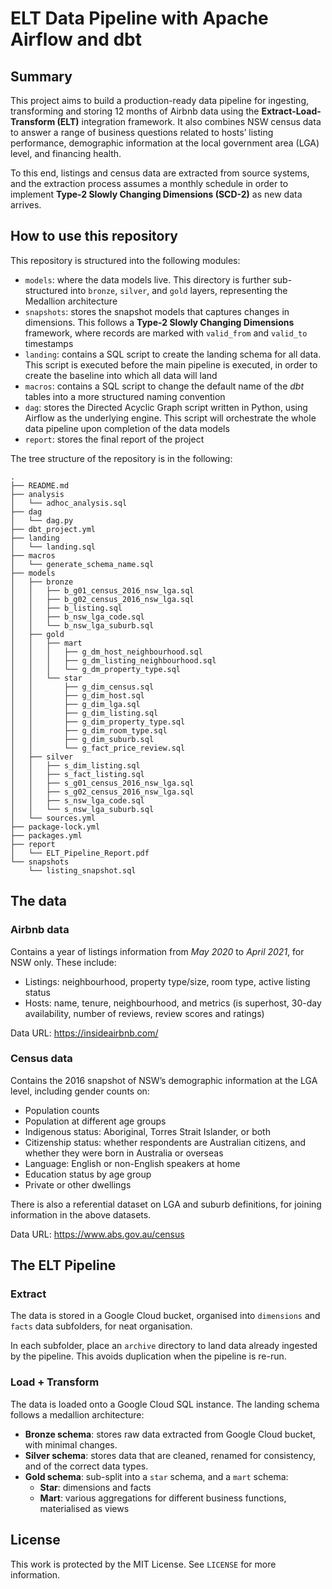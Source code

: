 # ELT Data Pipeline with Apache Airflow and dbt

## Summary

This project aims to build a production-ready data pipeline for ingesting, transforming and
storing 12 months of Airbnb data using the **Extract-Load-Transform (ELT)** integration
framework. It also combines NSW census data to answer a range of business questions
related to hosts’ listing performance, demographic information at the local government
area (LGA) level, and financing health.

To this end, listings and census data are extracted from source systems, and the extraction process assumes a monthly schedule in order to implement **Type-2 Slowly Changing Dimensions (SCD-2)** as new data arrives.

## How to use this repository

This repository is structured into the following modules:
- `models`: where the data models live. This directory is further sub-structured into
`bronze`, `silver`, and `gold` layers, representing the Medallion architecture
- `snapshots`: stores the snapshot models that captures changes in dimensions.
This follows a **Type-2 Slowly Changing Dimensions** framework, where records
are marked with `valid_from` and `valid_to` timestamps
- `landing`: contains a SQL script to create the landing schema for all data. 
This script is executed before the main pipeline is executed, in order to 
create the baseline into which all data will land
- `macros`: contains a SQL script to change the default name of the *dbt* tables
into a more structured naming convention
- `dag`: stores the Directed Acyclic Graph script written in Python, using 
Airflow as the underlying engine. This script will orchestrate the whole 
data pipeline upon completion of the data models
- `report`: stores the final report of the project 

The tree structure of the repository is in the following:

```
.
├── README.md
├── analysis
│   └── adhoc_analysis.sql
├── dag
│   └── dag.py
├── dbt_project.yml
├── landing
│   └── landing.sql
├── macros
│   └── generate_schema_name.sql
├── models
│   ├── bronze
│   │   ├── b_g01_census_2016_nsw_lga.sql
│   │   ├── b_g02_census_2016_nsw_lga.sql
│   │   ├── b_listing.sql
│   │   ├── b_nsw_lga_code.sql
│   │   └── b_nsw_lga_suburb.sql
│   ├── gold
│   │   ├── mart
│   │   │   ├── g_dm_host_neighbourhood.sql
│   │   │   ├── g_dm_listing_neighbourhood.sql
│   │   │   └── g_dm_property_type.sql
│   │   └── star
│   │       ├── g_dim_census.sql
│   │       ├── g_dim_host.sql
│   │       ├── g_dim_lga.sql
│   │       ├── g_dim_listing.sql
│   │       ├── g_dim_property_type.sql
│   │       ├── g_dim_room_type.sql
│   │       ├── g_dim_suburb.sql
│   │       └── g_fact_price_review.sql
│   ├── silver
│   │   ├── s_dim_listing.sql
│   │   ├── s_fact_listing.sql
│   │   ├── s_g01_census_2016_nsw_lga.sql
│   │   ├── s_g02_census_2016_nsw_lga.sql
│   │   ├── s_nsw_lga_code.sql
│   │   └── s_nsw_lga_suburb.sql
│   └── sources.yml
├── package-lock.yml
├── packages.yml
├── report
│   └── ELT_Pipeline_Report.pdf
└── snapshots
    └── listing_snapshot.sql
```

## The data

### Airbnb data

Contains a year of listings information from *May
2020* to *April 2021*, for NSW only. These include:
- Listings: neighbourhood, property type/size, room type, active listing status
- Hosts: name, tenure, neighbourhood, and metrics (is superhost, 30-day availability,
number of reviews, review scores and ratings)

Data URL: https://insideairbnb.com/

### Census data
Contains the 2016 snapshot of NSW’s demographic information at the LGA level, including gender counts on:
- Population counts
- Population at different age groups
- Indigenous status: Aboriginal, Torres Strait Islander, or both
- Citizenship status: whether respondents are Australian citizens, and whether they were born in Australia or overseas
- Language: English or non-English speakers at home
- Education status by age group
- Private or other dwellings

There is also a referential dataset on LGA and suburb definitions, for joining information in the above datasets.

Data URL: https://www.abs.gov.au/census

## The ELT Pipeline

### Extract
The data is stored in a Google Cloud bucket, organised into `dimensions` and 
`facts` data subfolders, for neat organisation.

In each subfolder, place an `archive` directory to land data already ingested
by the pipeline. This avoids duplication when the pipeline is re-run.

### Load + Transform
The data is loaded onto a Google Cloud SQL instance. The landing schema follows
a medallion architecture:
- **Bronze schema**: stores raw data extracted from Google Cloud bucket, with 
minimal changes.
- **Silver schema**: stores data that are cleaned, renamed for consistency, and 
of the correct data types.
- **Gold schema**: sub-split into a `star` schema, and a `mart` schema:
    - **Star**: dimensions and facts
    - **Mart**: various aggregations for different business functions, 
    materialised as views

## License
This work is protected by the MIT License. See `LICENSE` for more information.
